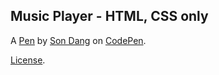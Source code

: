Music Player - HTML, CSS only
-----------------------------


A [Pen](https://codepen.io/ng-ngc-sn-the-bashful/pen/oNYYLRp) by [Son Dang](https://codepen.io/ng-ngc-sn-the-bashful) on [CodePen](https://codepen.io).

[License](https://codepen.io/ng-ngc-sn-the-bashful/pen/oNYYLRp/license).